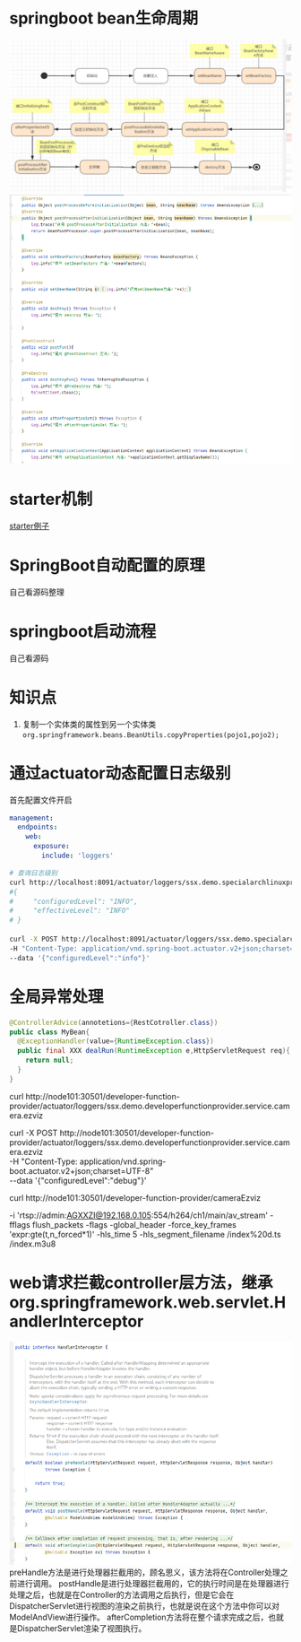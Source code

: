 # springboot bean生命周期
![bean生命周期](./1680164616863.jpg)
![bean生命周期代码](./1680164680863.jpg)

# starter机制
[starter例子](https://gitee.com/shenshuxin01/first_-spring-boot_-demo/tree/master/BootAutoConfigDemo)

# SpringBoot自动配置的原理
自己看源码整理

# springboot启动流程
自己看源码

# 知识点
1. 复制一个实体类的属性到另一个实体类
`org.springframework.beans.BeanUtils.copyProperties(pojo1,pojo2);`

# 通过actuator动态配置日志级别
首先配置文件开启
```yaml
management:
  endpoints:
    web:
      exposure:
        include: 'loggers'
```
```sh
# 查询日志级别
curl http://localhost:8091/actuator/loggers/ssx.demo.specialarchlinuxprovider.controller.autorunscript.impl
#{
#     "configuredLevel": "INFO",
#     "effectiveLevel": "INFO"
# }

curl -X POST http://localhost:8091/actuator/loggers/ssx.demo.specialarchlinuxprovider \
-H "Content-Type: application/vnd.spring-boot.actuator.v2+json;charset=UTF-8" \
--data '{"configuredLevel":"info"}'
```

# 全局异常处理
```java
@ControllerAdvice(annotetions={RestCotroller.class})
public class MyBean{
  @ExceptionHandler(value={RuntimeException.class})
  public final XXX dealRun(RuntimeException e,HttpServletRequest req){
    return null;
  }
}
```
curl http://node101:30501/developer-function-provider/actuator/loggers/ssx.demo.developerfunctionprovider.service.camera.ezviz

curl -X POST http://node101:30501/developer-function-provider/actuator/loggers/ssx.demo.developerfunctionprovider.service.camera.ezviz \
-H "Content-Type: application/vnd.spring-boot.actuator.v2+json;charset=UTF-8" \
--data '{"configuredLevel":"debug"}'


curl http://node101:30501/developer-function-provider/cameraEzviz


-i 'rtsp://admin:AGXXZI@192.168.0.105:554/h264/ch1/main/av_stream' -fflags flush_packets -flags -global_header -force_key_frames 'expr:gte(t,n_forced*1)' -hls_time 5 -hls_segment_filename /index%20d.ts /index.m3u8


# web请求拦截controller层方法，继承org.springframework.web.servlet.HandlerInterceptor
![1688690595482](image/springboot-learn/1688690595482.png)
preHandle方法是进行处理器拦截用的，顾名思义，该方法将在Controller处理之前进行调用。
postHandle是进行处理器拦截用的，它的执行时间是在处理器进行处理之后，也就是在Controller的方法调用之后执行，但是它会在DispatcherServlet进行视图的渲染之前执行，也就是说在这个方法中你可以对ModelAndView进行操作。
afterCompletion方法将在整个请求完成之后，也就是DispatcherServlet渲染了视图执行。